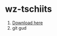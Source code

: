 # wz-tschiits

1. [Download here](https://www.pngfind.com/pngs/m/26-262334_kappa-twitch-emote-hd-png-download.png)
2. git gud
